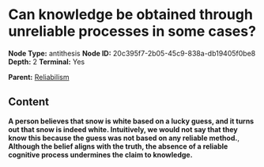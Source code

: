 # Can knowledge be obtained through unreliable processes in some cases?

**Node Type:** antithesis
**Node ID:** 20c395f7-2b05-45c9-838a-db19405f0be8
**Depth:** 2
**Terminal:** Yes

**Parent:** [Reliabilism](reliabilism.md)

## Content

**A person believes that snow is white based on a lucky guess, and it turns out that snow is indeed white. Intuitively, we would not say that they know this because the guess was not based on any reliable method.**, **Although the belief aligns with the truth, the absence of a reliable cognitive process undermines the claim to knowledge.**
